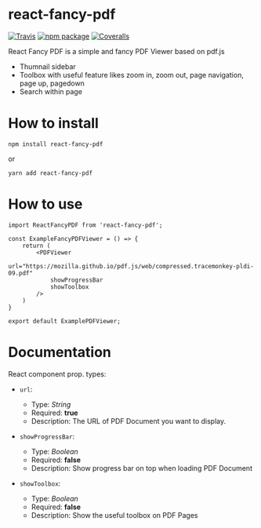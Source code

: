 # react-fancy-pdf

[![Travis][build-badge]][build]
[![npm package][npm-badge]][npm]
[![Coveralls][coveralls-badge]][coveralls]

React Fancy PDF is a simple and fancy PDF Viewer based on pdf.js

- Thumnail sidebar
- Toolbox with useful feature likes zoom in, zoom out, page navigation, page up, pagedown
- Search within page

# How to install

```
npm install react-fancy-pdf
```

or

```
yarn add react-fancy-pdf
```

# How to use

```import React from 'react'
import ReactFancyPDF from 'react-fancy-pdf';
 
const ExampleFancyPDFViewer = () => {
    return (
        <PDFViewer
            url="https://mozilla.github.io/pdf.js/web/compressed.tracemonkey-pldi-09.pdf"
            showProgressBar
            showToolbox
        />
    )
}
 
export default ExamplePDFViewer;
```

# Documentation
React component prop. types:

-   `url`:

    -   Type: _String_
    -   Required: **true**
    -   Description: The URL of PDF Document you want to display.

-   `showProgressBar`:

    -   Type: _Boolean_
    -   Required: **false**
    -   Description: Show progress bar on top when loading PDF Document

-   `showToolbox`:

    -   Type: _Boolean_
    -   Required: **false**
    -   Description: Show the useful toolbox on PDF Pages



[build-badge]: https://img.shields.io/travis/user/repo/master.png?style=flat-square
[build]: https://travis-ci.org/user/repo

[npm-badge]: https://img.shields.io/npm/v/npm-package.png?style=flat-square
[npm]: https://www.npmjs.org/package/npm-package

[coveralls-badge]: https://img.shields.io/coveralls/user/repo/master.png?style=flat-square
[coveralls]: https://coveralls.io/github/user/repo


